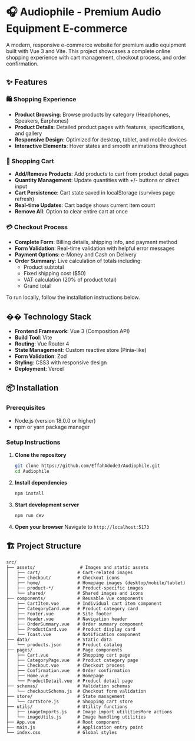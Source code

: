 # 🎧 Audiophile - Premium Audio Equipment E-commerce

A modern, responsive e-commerce website for premium audio equipment built with Vue 3 and Vite. This project showcases a complete online shopping experience with cart management, checkout process, and order confirmation.



## ✨ Features

### 🛍️ **Shopping Experience**
- **Product Browsing**: Browse products by category (Headphones, Speakers, Earphones)
- **Product Details**: Detailed product pages with features, specifications, and gallery
- **Responsive Design**: Optimized for desktop, tablet, and mobile devices
- **Interactive Elements**: Hover states and smooth animations throughout

### 🛒 **Shopping Cart**
- **Add/Remove Products**: Add products to cart from product detail pages
- **Quantity Management**: Update quantities with +/- buttons or direct input
- **Cart Persistence**: Cart state saved in localStorage (survives page refresh)
- **Real-time Updates**: Cart badge shows current item count
- **Remove All**: Option to clear entire cart at once

### 💳 **Checkout Process**
- **Complete Form**: Billing details, shipping info, and payment method
- **Form Validation**: Real-time validation with helpful error messages
- **Payment Options**: e-Money and Cash on Delivery
- **Order Summary**: Live calculation of totals including:
  - Product subtotal
  - Fixed shipping cost ($50)
  - VAT calculation (20% of product total)
  - Grand total


To run locally, follow the installation instructions below.

## ��️ Technology Stack

- **Frontend Framework**: Vue 3 (Composition API)
- **Build Tool**: Vite
- **Routing**: Vue Router 4
- **State Management**: Custom reactive store (Pinia-like)
- **Form Validation**: Zod
- **Styling**: CSS3 with responsive design
- **Deployment**: Vercel

## 📦 Installation

### Prerequisites
- Node.js (version 18.0.0 or higher)
- npm or yarn package manager

### Setup Instructions

1. **Clone the repository**
   ```bash
   git clone https://github.com/EffahAdode3/Audiophile.git
   cd Audiophile
   ```

2. **Install dependencies**
   ```bash
   npm install
   ```

3. **Start development server**
   ```bash
   npm run dev
   ```

4. **Open your browser**
   Navigate to `http://localhost:5173`

## 🏗️ Project Structure

```
src/
├── assets/                 # Images and static assets
│   ├── cart/              # Cart-related images
│   ├── checkout/          # Checkout icons
│   ├── home/              # Homepage images (desktop/mobile/tablet)
│   ├── product-*/         # Product-specific images
│   └── shared/            # Shared images and icons
├── components/            # Reusable Vue components
│   ├── CartItem.vue       # Individual cart item component
│   ├── CategoryCard.vue   # Product category card
│   ├── Footer.vue         # Site footer
│   ├── Header.vue         # Navigation header
│   ├── OrderSummary.vue   # Order summary component
│   ├── ProductCard.vue    # Product display card
│   └── Toast.vue          # Notification component
├── data/                  # Static data
│   └── products.json      # Product catalog
├── pages/                 # Page components
│   ├── Cart.vue           # Shopping cart page
│   ├── CategoryPage.vue   # Product category page
│   ├── Checkout.vue       # Checkout process
│   ├── Confirmation.vue   # Order confirmation
│   ├── Home.vue           # Homepage
│   └── ProductDetail.vue  # Product detail page
├── schemas/               # Validation schemas
│   └── checkoutSchema.js  # Checkout form validation
├── store/                 # State management
│   └── cartStore.js       # Shopping cart store
├── utils/                 # Utility functions
│   ├── imageImports.js    # Image import utilitiesMore actions
│   └── imageUtils.js      # Image handling utilities
├── App.vue                # Root component
├── main.js                # Application entry point
└── index.css              # Global styles
